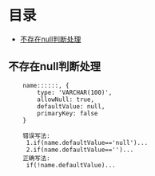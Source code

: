 # 目录

- [不存在null判断处理](#不存在null判断处理)


## 不存在null判断处理
```
    name::::::, { 
        type: 'VARCHAR(100)',
        allowNull: true,
        defaultValue: null,
        primaryKey: false 
    }

    错误写法:
     1.if(name.defaultValue=='null')...
     2.if(name.defaultValue=='')...
    正确写法:
     if(!name.defaultValue)...
```
